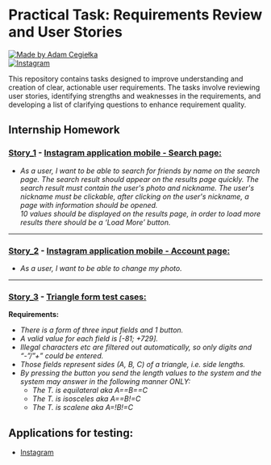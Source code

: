 # Practical Task: Requirements Review and User Stories

[![Made by Adam Cegiełka](https://img.shields.io/badge/made%20by%20-Adam%20Cegielka-blue.svg?style=flat-square)](https://adamcegielka.pl) <br>
[![Instagram](https://img.shields.io/badge/Testing%20App-Instagram-d62976.svg?logo=instagram)](https://www.instagram.com/)

This repository contains tasks designed to improve understanding and creation of clear, actionable user requirements. The tasks involve reviewing user stories, identifying strengths and weaknesses in the requirements, and developing a list of clarifying questions to enhance requirement quality.

## Internship Homework

### [Story_1](https://github.com/AdamCegGrid/practical_task_module_6/tree/main/Story_1) - [**Instagram application mobile - Search page:**](https://github.com/AdamCegGrid/practical_task_module_6/tree/main/Story_1)  

- *As a user, I want to be able to search for friends by name on the search page. The search result should appear on the results page quickly. The search result must contain the user's photo and nickname. The user's nickname must be clickable, after clicking on the user's nickname, a page with information should be opened.<br>10 values should be displayed on the results page, in order to load more results there should be a ‘Load More’ button.*  

---

### [Story_2](https://github.com/AdamCegGrid/practical_task_module_6/tree/main/Story_2) - [**Instagram application mobile - Account page:**](https://github.com/AdamCegGrid/practical_task_module_6/tree/main/Story_2)  
- *As a user, I want to be able to change my photo.*  

---

### [Story_3](https://github.com/AdamCegGrid/practical_task_module_6/tree/main/Story_3) - [**Triangle form test cases:**](https://github.com/AdamCegGrid/practical_task_module_6/tree/main/Story_3)  
**Requirements:**
- *There is a form of three input fields and 1 button.*  
- *A valid value for each field is [-81; +729].*  
- *Illegal characters etc are filtered out automatically, so only digits and “-”/”+” could be entered.*  
- *Those fields represent sides (A, B, C) of a triangle, i.e. side lengths.*  
- *By pressing the button you send the length values to the system and the system may answer in the following manner ONLY:*  
    - *The T. is equilateral aka A==B==C*  
    - *The T. is isosceles aka A==B!=C*  
     - *The T. is scalene aka A=!B!=C*  

## Applications for testing:

- [Instagram](https://www.instagram.com/)